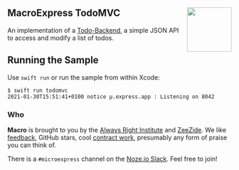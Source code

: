 <h2>MacroExpress TodoMVC
  <img src="http://zeezide.com/img/macro/MacroExpressIcon128.png"
           align="right" width="100" height="100" />
</h2>

An implementation of a [Todo-Backend](http://todobackend.com/), 
a simple JSON API to access and modify a list of todos.


## Running the Sample

Use `swift run` or run the sample from within Xcode:
```
$ swift run todomvc
2021-01-30T15:51:41+0100 notice μ.express.app : Listening on 8042
```

### Who

**Macro** is brought to you by
the
[Always Right Institute](http://www.alwaysrightinstitute.com)
and
[ZeeZide](http://zeezide.de).
We like 
[feedback](https://twitter.com/ar_institute), 
GitHub stars, 
cool [contract work](http://zeezide.com/en/services/services.html),
presumably any form of praise you can think of.

There is a `#microexpress` channel on the 
[Noze.io Slack](http://slack.noze.io/). Feel free to join!
